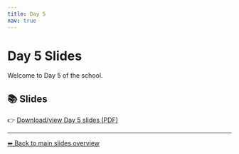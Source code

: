 ```yaml
---
title: Day 5
nav: true
---
```


# Day 5 Slides

Welcome to Day 5 of the school.

## 📚 Slides


👉 [Download/view Day 5 slides (PDF)](slide_day_1.pdf)


---

[⬅ Back to main slides overview](home.md)
